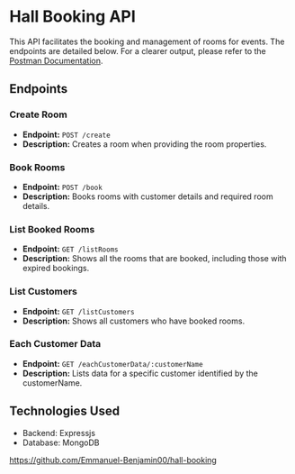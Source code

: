 # Hall Booking API

This API facilitates the booking and management of rooms for events. The endpoints are detailed below. For a clearer output, please refer to the [Postman Documentation](https://documenter.getpostman.com/view/30441359/2s9YR6cFHH).

## Endpoints

### Create Room

- **Endpoint:** `POST /create`
- **Description:** Creates a room when providing the room properties.

### Book Rooms

- **Endpoint:** `POST /book`
- **Description:** Books rooms with customer details and required room details.

### List Booked Rooms

- **Endpoint:** `GET /listRooms`
- **Description:** Shows all the rooms that are booked, including those with expired bookings.

### List Customers

- **Endpoint:** `GET /listCustomers`
- **Description:** Shows all customers who have booked rooms.

### Each Customer Data

- **Endpoint:** `GET /eachCustomerData/:customerName`
- **Description:** Lists data for a specific customer identified by the customerName.

## Technologies Used

- Backend: Expressjs
- Database: MongoDB

https://github.com/Emmanuel-Benjamin00/hall-booking



